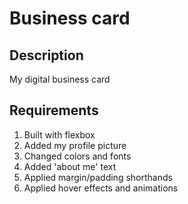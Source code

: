 
# Business card


## Description 
My digital business card


## Requirements

1. Built with flexbox
2. Added my profile picture
3. Changed colors and fonts
4. Added 'about me' text
5. Applied margin/padding shorthands
6. Applied hover effects and animations

